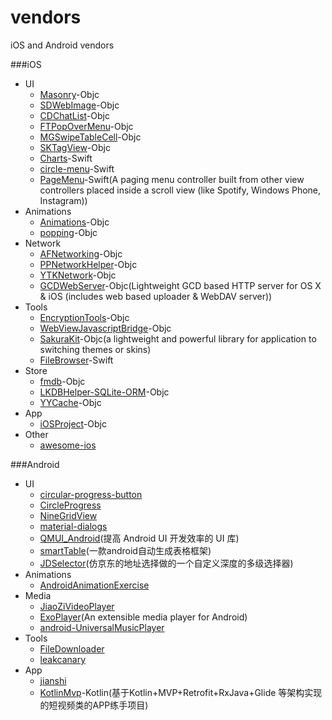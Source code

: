 # vendors
iOS and Android vendors

###iOS
- UI
	* [Masonry](https://github.com/SnapKit/Masonry)-Objc
	* [SDWebImage](https://github.com/rs/SDWebImage)-Objc
	* [CDChatList](https://github.com/chdo002/CDChatList)-Objc
	* [FTPopOverMenu](https://github.com/liufengting/FTPopOverMenu)-Objc
	* [MGSwipeTableCell](https://github.com/MortimerGoro/MGSwipeTableCell)-Objc
	* [SKTagView](https://github.com/zsk425/SKTagView)-Objc
	* [Charts](https://github.com/danielgindi/Charts)-Swift
	* [circle-menu](https://github.com/Ramotion/circle-menu)-Swift
	* [PageMenu](https://github.com/PageMenu/PageMenu)-Swift(A paging menu controller built from other view controllers placed inside a scroll view (like Spotify, Windows Phone, Instagram))
- Animations
	* [Animations](https://github.com/YouXianMing/Animations)-Objc
	* [popping](https://github.com/schneiderandre/popping)-Objc
- Network
	* [AFNetworking](https://github.com/AFNetworking/AFNetworking)-Objc
	* [PPNetworkHelper](https://github.com/jkpang/PPNetworkHelper)-Objc
	* [YTKNetwork](https://github.com/yuantiku/YTKNetwork)-Objc
	* [GCDWebServer](https://github.com/swisspol/GCDWebServer)-Objc(Lightweight GCD based HTTP server for OS X & iOS (includes web based uploader & WebDAV server))
- Tools
	* [EncryptionTools](https://github.com/mddios/EncryptionTools)-Objc
	* [WebViewJavascriptBridge](https://github.com/marcuswestin/WebViewJavascriptBridge)-Objc
	* [SakuraKit](https://github.com/tingxins/SakuraKit)-Objc(a lightweight and powerful library for application to switching themes or skins)
	* [FileBrowser](https://github.com/marmelroy/FileBrowser)-Swift
- Store
	* [fmdb](https://github.com/ccgus/fmdb)-Objc
	* [LKDBHelper-SQLite-ORM](https://github.com/li6185377/LKDBHelper-SQLite-ORM)-Objc
	* [YYCache](https://github.com/ibireme/YYCache)-Objc
- App
	* [iOSProject](https://github.com/NJHu/iOSProject)-Objc
- Other
  	* [awesome-ios](https://github.com/vsouza/awesome-ios)

###Android
- UI
	* [circular-progress-button](https://github.com/dmytrodanylyk/circular-progress-button)
	* [CircleProgress](https://github.com/lzyzsd/CircleProgress)
	* [NineGridView](https://github.com/jeasonlzy/NineGridView)
	* [material-dialogs](https://github.com/afollestad/material-dialogs)
	* [QMUI_Android](https://github.com/QMUI/QMUI_Android)(提高 Android UI 开发效率的 UI 库)
	* [smartTable](https://github.com/huangyanbin/smartTable)(一款android自动生成表格框架)
	* [JDSelector](https://github.com/dunwen/JDSelector)(仿京东的地址选择做的一个自定义深度的多级选择器)
- Animations
	* [AndroidAnimationExercise](https://github.com/REBOOTERS/AndroidAnimationExercise)
- Media
	* [JiaoZiVideoPlayer](https://github.com/lipangit/JiaoZiVideoPlayer)
	* [ExoPlayer](https://github.com/google/ExoPlayer)(An extensible media player for Android)
	* [android-UniversalMusicPlayer](https://github.com/googlesamples/android-UniversalMusicPlayer)
- Tools
	* [FileDownloader](https://github.com/lingochamp/FileDownloader)
	* [leakcanary](https://github.com/square/leakcanary)
- App
	* [jianshi](https://github.com/wingjay/jianshi) 
	* [KotlinMvp](https://github.com/git-xuhao/KotlinMvp)-Kotlin(基于Kotlin+MVP+Retrofit+RxJava+Glide 等架构实现的短视频类的APP练手项目)
